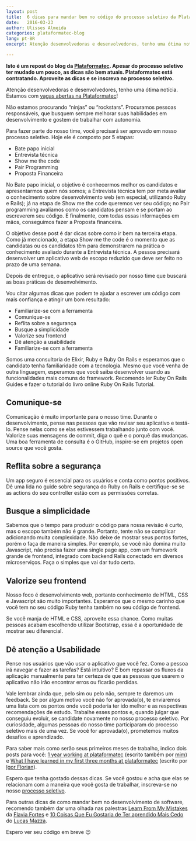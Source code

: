 ```yaml
---
layout: post
title:  6 dicas para mandar bem no código do processo seletivo da Plataformatec
date:   2016-03-23
author: Ulisses Almeida
categories: plataformatec-blog
lang: pt-BR
excerpt: Atenção desenvolvedoras e desenvolvedores, tenho uma ótima notícia. Estamos com vagas abertas na Plataformatec!

---
```


__Isto é um repost do blog da [Plataformatec](http://blog.plataformatec.com.br/2016/03/6-dicas-para-mandar-bem-no-codigo-do-processo-seletivo-da-plataformatec/). Apesar do processo seletivo ter mudado um pouco, as dicas são bem atuais. Plataformatec está contratando. Aproveite as dicas e se inscreva no processo seletivo.__

Atenção desenvolvedoras e desenvolvedores, tenho uma ótima notícia. Estamos com [vagas abertas na Plataformatec](http://careers.plataformatec.com.br/)!

Não estamos procurando “ninjas” ou “rockstars”. Procuramos pessoas responsáveis, que busquem sempre melhorar suas habilidades em desenvolvimento e gostem de trabalhar com autonomia.

Para fazer parte do nosso time, você precisará ser aprovado em nosso processo seletivo. Hoje ele é composto por 5 etapas:

* Bate papo inicial
* Entrevista técnica
* Show me the code
* Pair Programming
* Proposta Financeira

No Bate papo inicial, o objetivo é conhecermos melhor os candidatos e apresentarmos quem nós somos; a Entrevista técnica tem por meta avaliar o conhecimento sobre desenvolvimento web (em especial, utilizando Ruby e Rails); já na etapa de Show me the code queremos ver seu código; no Pair programming avaliamos como os candidatos pensam e se portam ao escreverem seu código. E finalmente, com todas essas informações em mãos, conseguimos fazer a Proposta financeira.

O objetivo desse post é dar dicas sobre como ir bem na terceira etapa. Como já mencionado, a etapa Show me the code é o momento que as candidatas ou os candidatos têm para demonstrarem na prática o conhecimento avaliado durante a Entrevista técnica. A pessoa precisará desenvolver um aplicativo web de escopo reduzido que deve ser feito no prazo de uma semana.

Depois de entregue, o aplicativo será revisado por nosso time que buscará as boas práticas de desenvolvimento.

Vou citar algumas dicas que podem te ajudar a escrever um código com mais confiança e atingir um bom resultado:

* Familiarize-se com a ferramenta
* Comunique-se
* Reflita sobre a segurança
* Busque a simplicidade
* Valorize seu frontend
* Dê atenção a usabilidade
* Familiarize-se com a ferramenta

Somos uma consultoria de Elixir, Ruby e Ruby On Rails e esperamos que o candidato tenha familiaridade com a tecnologia. Mesmo que você venha de outra linguagem, esperamos que você saiba desenvolver usando as funcionalidades mais comuns do framework. Recomendo ler Ruby On Rails Guides e fazer o tutorial do livro online Ruby On Rails Tutorial.

## Comunique-se

Comunicação é muito importante para o nosso time. Durante o desenvolvimento, pense nas pessoas que vão revisar seu aplicativo e testá-lo. Pense nelas como se elas estivessem trabalhando junto com você. Valorize suas mensagens de commit, diga o quê e o porquê das mudanças. Uma boa ferramenta de consulta é o GitHub, inspire-se em projetos open source que você gosta.

## Reflita sobre a segurança

Um app seguro é essencial para os usuários e conta como pontos positivos. Dê uma lida no guide sobre segurança do Ruby on Rails e certifique-se se as actions do seu controller estão com as permissões corretas.

## Busque a simplicidade

Sabemos que o tempo para produzir o código para nossa revisão é curto, mas o escopo também não é grande. Portanto, tente não se complicar adicionando muita complexidade. Não deixe de mostrar seus pontos fortes, porém o faça de maneira simples. Por exemplo, se você não domina muito Javascript, não precisa fazer uma single page app, com um framework grande de frontend, integrado com backend Rails conectado em diversos microserviços. Faça o simples que vai dar tudo certo.

## Valorize seu frontend

Nosso foco é desenvolvimento web, portanto conhecimento de HTML, CSS e Javascript são muito importantes. Esperamos que o mesmo carinho que você tem no seu código Ruby tenha também no seu código de frontend.

Se você manja de HTML e CSS, aproveite essa chance. Como muitas pessoas acabam escolhendo utilizar Bootstrap, essa é a oportunidade de mostrar seu diferencial.

## Dê atenção a Usabilidade

Pense nos usuários que vão usar o aplicativo que você fez. Como a pessoa irá navegar e fazer as tarefas? Está intuitivo? É bom repassar os fluxos da aplicação manualmente para ter certeza de que as pessoas que usarem o aplicativo não irão encontrar erros ou ficarão perdidas.

Vale lembrar ainda que, pelo sim ou pelo não, sempre te daremos um feedback. Se por algum motivo você não for aprovada(o), te enviaremos uma lista com os pontos onde você poderia ter ido melhor e as respectivas recomendações de estudo. Trabalhe esses pontos e, quando julgar que conseguiu evoluir, se candidate novamente no nosso processo seletivo. Por curiosidade, algumas pessoas do nosso time participaram do processo seletivo mais de uma vez. Se você for aprovada(o), prometemos muitos desafios e aprendizado.

Para saber mais como serão seus primeiros meses de trabalho, indico dois posts para você: [1 year working at plataformatec](http://blog.plataformatec.com.br/2014/05/1-year-working-at-plataformatec/) (escrito também por [mim](https://twitter.com/ulissesalmeida)) e [What I have learned in my first three months at plataformatec](http://blog.plataformatec.com.br/2015/04/what-i-have-learned-in-my-first-three-months-at-plataformatec/) (escrito por [Igor Florian](https://twitter.com/igorflorianfs)).

Espero que tenha gostado dessas dicas. Se você gostou e acha que elas se relacionam com a maneira que você gosta de trabalhar, inscreva-se no nosso [processo seletivo](http://careers.plataformatec.com.br/).

Para outras dicas de como mandar bem no desenvolvimento de software, recomendo também dar uma olhada nas palestras [Learn From My Mistakes](https://speakerdeck.com/flaviafortes/learn-from-my-mistakes) da [Flavia Fortes](https://twitter.com/FlaFortes) e [10 Coisas Que Eu Gostaria de Ter aprendido Mais Cedo](https://speakerdeck.com/lucas/10-coisas-que-eu-gostaria-de-ter-aprendido-mais-cedo) do [Lucas Mazza](https://twitter.com/lucasmazza).

Espero ver seu código em breve 😉
